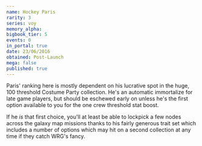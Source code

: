 ```yaml
---
name: Hockey Paris
rarity: 3
series: voy
memory_alpha:
bigbook_tier: 5
events: 0
in_portal: true
date: 23/06/2016
obtained: Post-Launch
mega: false
published: true
---
```


Paris' ranking here is mostly dependent on his lucrative spot in the huge, 100 threshold Costume Party collection. He's an automatic immortalize for late game players, but should be eschewed early on unless he's the first option available to you for the one crew threshold stat boost. 

If he *is* that first choice, you'll at least be able to lockpick a few nodes across the galaxy map missions thanks to his fairly generous trait set which includes a number of options which may hit on a second collection at any time if they catch WRG's fancy.
